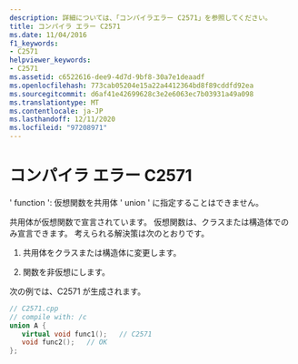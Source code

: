 ```yaml
---
description: 詳細については、「コンパイラエラー C2571」を参照してください。
title: コンパイラ エラー C2571
ms.date: 11/04/2016
f1_keywords:
- C2571
helpviewer_keywords:
- C2571
ms.assetid: c6522616-dee9-4d7d-9bf8-30a7e1deaadf
ms.openlocfilehash: 773cab05204e15a22a4412364bd8f89cddfd92ea
ms.sourcegitcommit: d6af41e42699628c3e2e6063ec7b03931a49a098
ms.translationtype: MT
ms.contentlocale: ja-JP
ms.lasthandoff: 12/11/2020
ms.locfileid: "97208971"
---
```

# <a name="compiler-error-c2571"></a>コンパイラ エラー C2571

' function ': 仮想関数を共用体 ' union ' に指定することはできません。

共用体が仮想関数で宣言されています。 仮想関数は、クラスまたは構造体でのみ宣言できます。  考えられる解決策は次のとおりです。

1. 共用体をクラスまたは構造体に変更します。

1. 関数を非仮想にします。

次の例では、C2571 が生成されます。

```cpp
// C2571.cpp
// compile with: /c
union A {
   virtual void func1();   // C2571
   void func2();   // OK
};
```
